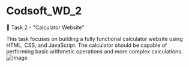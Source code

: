 # Codsoft_WD_2
🧮 Task 2 - "Calculator Website"

This task focuses on building a fully functional calculator website using HTML, CSS, and JavaScript. The calculator should be capable of performing basic arithmetic operations and more complex calculations.
![image](https://github.com/MeghanaTs05/Codsoft_WD_2/assets/167111152/25b61b98-a434-416a-87be-2fc63a45d08a)
